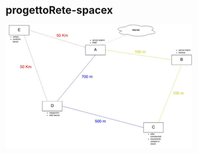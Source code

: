 progettoRete-spacex
===================

![Alt text](img/disegno_rete.jpg?raw=true "Optional Title")
